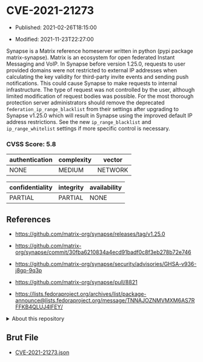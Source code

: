 # CVE-2021-21273

- Published: 2021-02-26T18:15:00

- Modified: 2021-11-23T22:27:00

Synapse is a Matrix reference homeserver written in python (pypi package matrix-synapse). Matrix is an ecosystem for open federated Instant Messaging and VoIP. In Synapse before version 1.25.0, requests to user provided domains were not restricted to external IP addresses when calculating the key validity for third-party invite events and sending push notifications. This could cause Synapse to make requests to internal infrastructure. The type of request was not controlled by the user, although limited modification of request bodies was possible. For the most thorough protection server administrators should remove the deprecated `federation_ip_range_blacklist` from their settings after upgrading to Synapse v1.25.0 which will result in Synapse using the improved default IP address restrictions. See the new `ip_range_blacklist` and `ip_range_whitelist` settings if more specific control is necessary.

### CVSS Score: **5.8**

| authentication | complexity | vector |
| --- | --- | --- |
| NONE | MEDIUM | NETWORK |

| confidentiality | integrity | availability |
| --- | --- | --- |
| PARTIAL | PARTIAL | NONE |

## References

* https://github.com/matrix-org/synapse/releases/tag/v1.25.0

* https://github.com/matrix-org/synapse/commit/30fba6210834a4ecd91badf0c8f3eb278b72e746

* https://github.com/matrix-org/synapse/security/advisories/GHSA-v936-j8gp-9q3p

* https://github.com/matrix-org/synapse/pull/8821

* https://lists.fedoraproject.org/archives/list/package-announce@lists.fedoraproject.org/message/TNNAJOZNMVMXM6AS7RFFKB4QLUJ4IFEY/

<details>
<summary>About this repository</summary> 

  This repository is part of the project [Live Hack CVE](https://github.com/Live-Hack-CVE). Main website can be found [www.live-hack.org](https://www.live-hack.org) 
  
  Made by [Sn0wAlice](https://github.com/Sn0wAlice) for the people that care about security and need to have a feed of the latest CVEs. Hope you enjoy it, don't forget to star the repo and follow me on [Twitter](https://twitter.com/Sn0wAlice) and [Github](https://github.com/Sn0wAlice). And that is my [personnal website](https://www.alice-snow.me/)

  - [Home Page](https://github.com/Live-Hack-CVE)
  - [Framework](https://github.com/Live-Hack-CVE/cve-framework)
  - [CVE database](https://github.com/Live-Hack-CVE/full_database)
  - [Changelog](https://github.com/Live-Hack-CVE/Changelog)
</details>

## Brut File

* [CVE-2021-21273.json](https://raw.githubusercontent.com/Live-Hack-CVE/full_database/main/cves/2021/CVE-2021-21273.json)

